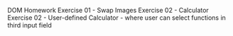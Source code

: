 DOM Homework
Exercise 01 - Swap Images
Exercise 02 - Calculator
Exercise 02 - User-defined Calculator -  where user can select functions in third input field
